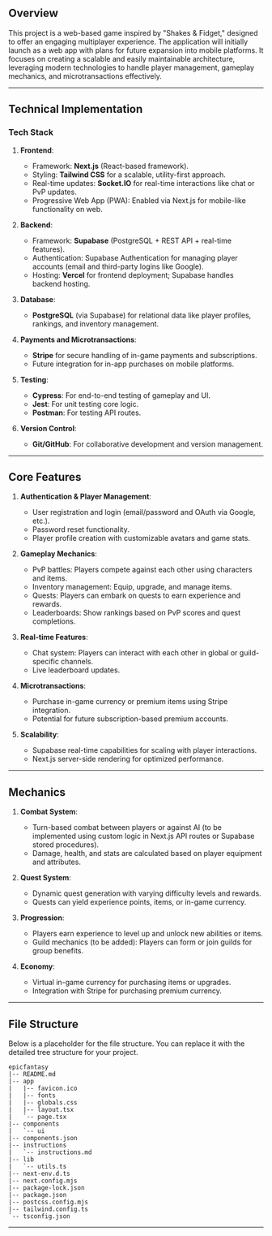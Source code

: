 
## **Overview**
This project is a web-based game inspired by "Shakes & Fidget," designed to offer an engaging multiplayer experience. The application will initially launch as a web app with plans for future expansion into mobile platforms. It focuses on creating a scalable and easily maintainable architecture, leveraging modern technologies to handle player management, gameplay mechanics, and microtransactions effectively.

---

## **Technical Implementation**

### **Tech Stack**
1. **Frontend**: 
   - Framework: **Next.js** (React-based framework).
   - Styling: **Tailwind CSS** for a scalable, utility-first approach.
   - Real-time updates: **Socket.IO** for real-time interactions like chat or PvP updates.
   - Progressive Web App (PWA): Enabled via Next.js for mobile-like functionality on web.

2. **Backend**:
   - Framework: **Supabase** (PostgreSQL + REST API + real-time features).
   - Authentication: Supabase Authentication for managing player accounts (email and third-party logins like Google).
   - Hosting: **Vercel** for frontend deployment; Supabase handles backend hosting.

3. **Database**: 
   - **PostgreSQL** (via Supabase) for relational data like player profiles, rankings, and inventory management.

4. **Payments and Microtransactions**:
   - **Stripe** for secure handling of in-game payments and subscriptions.
   - Future integration for in-app purchases on mobile platforms.

5. **Testing**:
   - **Cypress**: For end-to-end testing of gameplay and UI.
   - **Jest**: For unit testing core logic.
   - **Postman**: For testing API routes.

6. **Version Control**:
   - **Git/GitHub**: For collaborative development and version management.

---

## **Core Features**

1. **Authentication & Player Management**:
   - User registration and login (email/password and OAuth via Google, etc.).
   - Password reset functionality.
   - Player profile creation with customizable avatars and game stats.

2. **Gameplay Mechanics**:
   - PvP battles: Players compete against each other using characters and items.
   - Inventory management: Equip, upgrade, and manage items.
   - Quests: Players can embark on quests to earn experience and rewards.
   - Leaderboards: Show rankings based on PvP scores and quest completions.

3. **Real-time Features**:
   - Chat system: Players can interact with each other in global or guild-specific channels.
   - Live leaderboard updates.

4. **Microtransactions**:
   - Purchase in-game currency or premium items using Stripe integration.
   - Potential for future subscription-based premium accounts.

5. **Scalability**:
   - Supabase real-time capabilities for scaling with player interactions.
   - Next.js server-side rendering for optimized performance.

---

## **Mechanics**

1. **Combat System**:
   - Turn-based combat between players or against AI (to be implemented using custom logic in Next.js API routes or Supabase stored procedures).
   - Damage, health, and stats are calculated based on player equipment and attributes.

2. **Quest System**:
   - Dynamic quest generation with varying difficulty levels and rewards.
   - Quests can yield experience points, items, or in-game currency.

3. **Progression**:
   - Players earn experience to level up and unlock new abilities or items.
   - Guild mechanics (to be added): Players can form or join guilds for group benefits.

4. **Economy**:
   - Virtual in-game currency for purchasing items or upgrades.
   - Integration with Stripe for purchasing premium currency.

---

## **File Structure**
Below is a placeholder for the file structure. You can replace it with the detailed tree structure for your project.

```plaintext
epicfantasy
|-- README.md
|-- app
|   |-- favicon.ico
|   |-- fonts
|   |-- globals.css
|   |-- layout.tsx
|   `-- page.tsx
|-- components
|   `-- ui
|-- components.json
|-- instructions
|   `-- instructions.md
|-- lib
|   `-- utils.ts
|-- next-env.d.ts
|-- next.config.mjs
|-- package-lock.json
|-- package.json
|-- postcss.config.mjs
|-- tailwind.config.ts
`-- tsconfig.json
```

---
